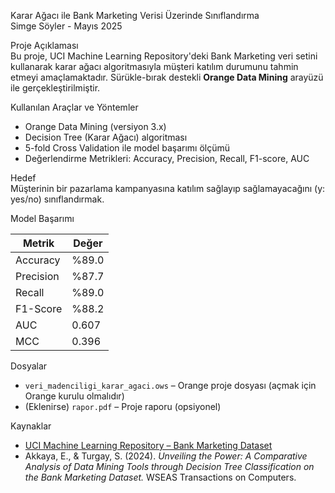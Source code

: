 Karar Ağacı ile Bank Marketing Verisi Üzerinde Sınıflandırma  
Simge Söyler - Mayıs 2025  

Proje Açıklaması  
Bu proje, UCI Machine Learning Repository'deki Bank Marketing veri setini kullanarak karar ağacı algoritmasıyla müşteri katılım durumunu tahmin etmeyi amaçlamaktadır. Sürükle-bırak destekli **Orange Data Mining** arayüzü ile gerçekleştirilmiştir.

Kullanılan Araçlar ve Yöntemler  
- Orange Data Mining (versiyon 3.x)  
- Decision Tree (Karar Ağacı) algoritması  
- 5-fold Cross Validation ile model başarımı ölçümü  
- Değerlendirme Metrikleri: Accuracy, Precision, Recall, F1-score, AUC

Hedef  
Müşterinin bir pazarlama kampanyasına katılım sağlayıp sağlamayacağını (y: yes/no) sınıflandırmak.

Model Başarımı  

| Metrik         | Değer      |
|----------------|------------|
| Accuracy       | %89.0      |
| Precision      | %87.7      |
| Recall         | %89.0      |
| F1-Score       | %88.2      |
| AUC            | 0.607      |
| MCC            | 0.396      |

Dosyalar  
- `veri_madenciligi_karar_agaci.ows` – Orange proje dosyası (açmak için Orange kurulu olmalıdır)  
- (Eklenirse) `rapor.pdf` – Proje raporu (opsiyonel)

Kaynaklar  
- [UCI Machine Learning Repository – Bank Marketing Dataset](https://archive.ics.uci.edu/dataset/222/bank+marketing)  
- Akkaya, E., & Turgay, S. (2024). *Unveiling the Power: A Comparative Analysis of Data Mining Tools through Decision Tree Classification on the Bank Marketing Dataset.* WSEAS Transactions on Computers.
